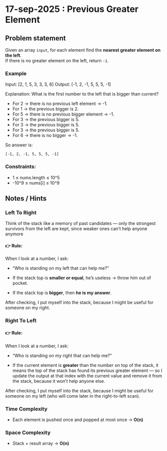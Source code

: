# 17-sep-2025 : Previous Greater Element

## Problem statement

Given an array `input`, for each element find the **nearest greater element on the left**.  
If there is no greater element on the left, return `-1`.

### Example

Input:  [2, 1, 5, 3, 3, 3, 6]
Output: [-1, 2, -1, 5, 5, 5, -1]

Explanation:
 What is the first number to the left that is bigger than current?
- For 2 → there is no previous left element -> -1.
- For 1 → the previous bigger is 2.
- For 5 → there is no previous bigger element -> -1.
- For 3 → the previous bigger is 5.
- For 3 → the previous bigger is 5.
- For 3 → the previous bigger is 5.
- For 6 → there is no bigger → -1.


So answer is:

    [-1, 2, -1, 5, 5, 5, -1]

### Constraints:

- 1 ≤ nums.length ≤ 10^5
- -10^9 ≤ nums[i] ≤ 10^9


## Notes / Hints
### Left To Right
Think of the stack like a memory of past candidates — only the strongest survivors from the left are kept, since weaker ones can’t help anyone anymore

#### 👉 Rule:
When I look at a number, I ask:

- “Who is standing on my left that can help me?”

- If the stack top is **smaller or equal**, he’s useless → throw him out of pocket.

- If the stack top is **bigger**, then **he is my answer**.

After checking, I put myself into the stack, because I might be useful for someone on my right.

### Right To Left
 #### 👉 Rule:
When I look at a number, I ask:

- “Who is standing on my right that can help me?”

- If the current element is **greater** than the number on top of the stack, it means the top of the stack has found its previous greater element — so I update the output at that index with the current value and remove it from the stack, because it won’t help anyone else.

After checking, I put myself into the stack, because I might be useful for someone on my left (who will come later in the right-to-left scan).


### Time Complexity
- Each element is pushed once and popped at most once → **O(n)**

### Space Complexity
- Stack + result array → **O(n)** 